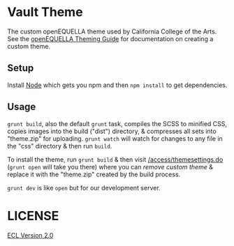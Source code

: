 # Vault Theme

The custom openEQUELLA theme used by California College of the Arts. See the [openEQUELLA Theming Guide](https://openequella.github.io/guides/ThemingGuide.html) for documentation on creating a custom theme.

## Setup

Install [Node](http://nodejs.org) which gets you npm and then `npm install` to get dependencies.

## Usage

`grunt build`, also the default `grunt` task, compiles the SCSS to minified CSS, copies images into the build ("dist") directory, & compresses all sets into "theme.zip" for uploading. `grunt watch` will watch for changes to any file in the "css" directory & then run `build`.

To install the theme, run `grunt build` & then visit [/access/themesettings.do](https://vault.cca.edu/access/themesettings.do) (`grunt open` will take you there) where you can *remove custom theme* & replace it with the "theme.zip" created by the build process.

`grunt dev` is like `open` but for our development server.

# LICENSE

[ECL Version 2.0](https://opensource.org/licenses/ECL-2.0)
